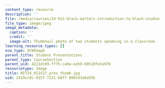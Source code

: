 ```yaml
---
content_type: resource
description: ''
file: /media/courses/24-912-black-matters-introduction-to-black-studies-spring-2017/2419cc8c915f7231b8ff899193a8a55b_MIT24_912S17_pres_thumb.jpg
file_type: image/jpeg
image_metadata:
  caption: ''
  credit: ''
  image-alt: Thumbnail photo of two students speaking in a classroom.
learning_resource_types: []
ocw_type: OCWImage
parent_title: Student Presentations
parent_type: CourseSection
parent_uid: 4221dc69-ff75-ca0a-ea59-69510fe3a970
resourcetype: Image
title: MIT24_912S17_pres_thumb.jpg
uid: 2419cc8c-915f-7231-b8ff-899193a8a55b
---
```


